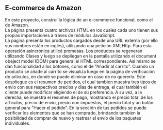 <h2> E-commerce de Amazon </h2>
<p>
En este proyecto, construí la lógica de un e-commerce funcional, como el de Amazon.<br> 
La página presenta cuatro archivos HTML en los cuales cada uno tienen sus propias importaciones a traves de módulos JavaScript.<br>
La pagina presenta los productos cargados desde una URL externa (por ello sus nombres están en inglés), utilizando una petición XMLHttp. Para esta operación asincrónica utilicé promesas.
Los productos se regeneran utilizando Clases y luego se depliegan en la pantalla utilizando el document obeject model (DOM) para general el HTML correspondiente. Asi mismo se dan funcionalidad a los botones, como el de "Añadir al carrito".
Cuando un producto se añade al carrito se visualiza luego en la página de verificación de articulos, en donde se puede eliminar en caso de no quererlo. Este despliegue es el resumen de pedidos, el cual tambien muestra tres tipos de envio con sus respectivos precios y dias de entrega, el cual también el cliente puede modificar eligiendo el de su preferencia.
A su vez, a la derecha, se muestra el resumen de pago, mostrando el precio total de los articulos, precio de envio, precio con impuestos, el precio total y un botón general para "Hacer el pedido".
En la sección de tus pedidos se puede verificar los elementos que se han comprado, brindando tambien la posibilidad de comprar de nuevo y rastrear el envío de los paquetes individuales.
</p>
